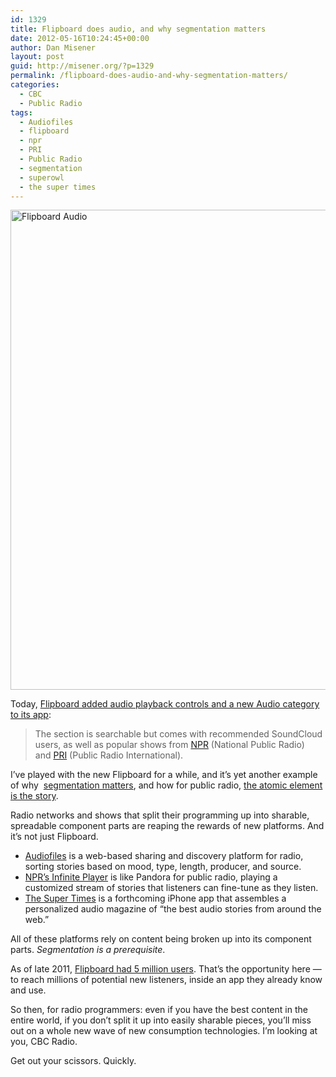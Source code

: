 ```yaml
---
id: 1329
title: Flipboard does audio, and why segmentation matters
date: 2012-05-16T10:24:45+00:00
author: Dan Misener
layout: post
guid: http://misener.org/?p=1329
permalink: /flipboard-does-audio-and-why-segmentation-matters/
categories:
  - CBC
  - Public Radio
tags:
  - Audiofiles
  - flipboard
  - npr
  - PRI
  - Public Radio
  - segmentation
  - superowl
  - the super times
---
```

<img class="alignnone size-full wp-image-1330" title="Flipboard Audio" src="http://misener.org/wp-content/uploads/2012/05/IMG_0047.png" alt="Flipboard Audio" width="1024" height="768" srcset="http://home.misener.org/wordpress/wp-content/uploads/2012/05/IMG_0047.png 1024w, http://home.misener.org/wordpress/wp-content/uploads/2012/05/IMG_0047-300x225.png 300w" sizes="(max-width: 1024px) 100vw, 1024px" />

Today, [Flipboard added audio playback controls and a new Audio category to its app](http://thenextweb.com/apps/2012/05/16/flipboard-launches-new-audio-category-section/):

> The section is searchable but comes with recommended SoundCloud users, as well as popular shows from [NPR](http://www.npr.org/) (National Public Radio) and [PRI](http://www.pri.org/) (Public Radio International).

I&#8217;ve played with the new Flipboard for a while, and it&#8217;s yet another example of why  [segmentation matters](http://misener.org/archives/980 "Segmentation matters"), and how for public radio, [the atomic element is the story](http://misener.org/archives/1038 "“The atomic element is the story”").

Radio networks and shows that split their programming up into sharable, spreadable component parts are reaping the rewards of new platforms. And it&#8217;s not just Flipboard.

  * [Audiofiles](http://audiofil.es/) is a web-based sharing and discovery platform for radio, sorting stories based on mood, type, length, producer, and source.
  * [NPR&#8217;s Infinite Player](http://www.npr.org/sandbox/conplay/) is like Pandora for public radio, playing a customized stream of stories that listeners can fine-tune as they listen.
  * [The Super Times](http://thesupertimes.com/) is a forthcoming iPhone app that assembles a personalized audio magazine of &#8220;the best audio stories from around the web.&#8221;

All of these platforms rely on content being broken up into its component parts. _Segmentation is a prerequisite_.

As of late 2011, [Flipboard had 5 million users](http://mashable.com/2011/12/14/flipboard-iphone-1-million/). That&#8217;s the opportunity here &#8212; to reach millions of potential new listeners, inside an app they already know and use.

So then, for radio programmers: even if you have the best content in the entire world, if you don&#8217;t split it up into easily sharable pieces, you&#8217;ll miss out on a whole new wave of new consumption technologies. I&#8217;m looking at you, CBC Radio.

Get out your scissors. Quickly.